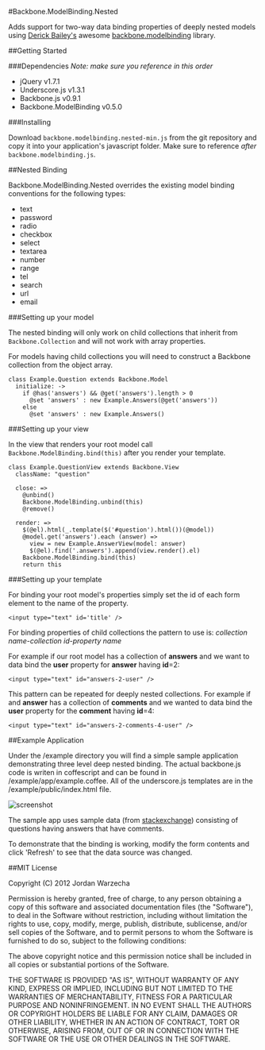 #Backbone.ModelBinding.Nested

Adds support for two-way data binding properties of deeply nested models using [Derick Bailey's](https://github.com/derickbailey) awesome [backbone.modelbinding](https://github.com/derickbailey/backbone.modelbinding) library.
  
##Getting Started

###Dependencies
*Note: make sure you reference in this order*

* jQuery v1.7.1
* Underscore.js v1.3.1
* Backbone.js v0.9.1
* Backbone.ModelBinding v0.5.0

###Installing

Download `backbone.modelbinding.nested-min.js` from the git repository and copy it into your application's javascript folder.  Make sure to reference *after* `backbone.modelbinding.js`.

##Nested Binding

Backbone.ModelBinding.Nested overrides the existing model binding conventions for the following types:

* text
* password
* radio
* checkbox
* select
* textarea
* number
* range
* tel
* search
* url
* email

###Setting up your model

The nested binding will only work on child collections that  inherit from `Backbone.Collection` and will not work with array properties.

For models having child collections you will need to construct a Backbone collection from the object array.

````
class Example.Question extends Backbone.Model
  initialize: ->
    if @has('answers') && @get('answers').length > 0
      @set 'answers' : new Example.Answers(@get('answers'))
    else
      @set 'answers' : new Example.Answers()
````

###Setting up your view

In the view that renders your root model call `Backbone.ModelBinding.bind(this)` after you render your template.

````
class Example.QuestionView extends Backbone.View
  className: "question"
    
  close: =>
    @unbind()
    Backbone.ModelBinding.unbind(this)
    @remove()
  
  render: =>
    $(@el).html(_.template($('#question').html())(@model))
    @model.get('answers').each (answer) =>
      view = new Example.AnswerView(model: answer)
      $(@el).find('.answers').append(view.render().el)
    Backbone.ModelBinding.bind(this)
    return this
`````

###Setting up your template

For binding your root model's properties simply set the id of each form element to the name of the property.

````
<input type="text" id='title' />
````

For binding properties of child collections the pattern to use is: *collection name*-*collection id*-*property name*

For example if our root model has a collection of __answers__ and we want to data bind the __user__ property for __answer__ having __id__=2:

````
<input type="text" id="answers-2-user" />
````

This pattern can be repeated for deeply nested collections.  For example if and __answer__ has a collection of __comments__ and we wanted to data bind the __user__ property for the __comment__ having __id__=4:

````
<input type="text" id="answers-2-comments-4-user" />
````

##Example Application

Under the /example directory you will find a simple sample application demonstrating three level deep nested binding.  The actual backbone.js code is writen in coffescript and can be found in /example/app/example.coffee.  All of the underscore.js templates are in the /example/public/index.html file.

![screenshot](http://github/jwarzech/backbone.modelbinding.nested/repository/raw/master/example/public/images/screenshot.png)

The sample app uses sample data (from [stackexchange](http://data.stackexchange.com/)) consisting of questions having answers that have comments.

To demonstrate that the binding is working, modify the form contents and click 'Refresh' to see that the data source was changed.

##MIT License

Copyright (C) 2012 Jordan Warzecha

Permission is hereby granted, free of charge, to any person obtaining a copy of this software and associated documentation files (the "Software"), to deal in the Software without restriction, including without limitation the rights to use, copy, modify, merge, publish, distribute, sublicense, and/or sell copies of the Software, and to permit persons to whom the Software is furnished to do so, subject to the following conditions:

The above copyright notice and this permission notice shall be included in all copies or substantial portions of the Software.

THE SOFTWARE IS PROVIDED "AS IS", WITHOUT WARRANTY OF ANY KIND, EXPRESS OR IMPLIED, INCLUDING BUT NOT LIMITED TO THE WARRANTIES OF MERCHANTABILITY, FITNESS FOR A PARTICULAR PURPOSE AND NONINFRINGEMENT. IN NO EVENT SHALL THE AUTHORS OR COPYRIGHT HOLDERS BE LIABLE FOR ANY CLAIM, DAMAGES OR OTHER LIABILITY, WHETHER IN AN ACTION OF CONTRACT, TORT OR OTHERWISE, ARISING FROM, OUT OF OR IN CONNECTION WITH THE SOFTWARE OR THE USE OR OTHER DEALINGS IN THE SOFTWARE.